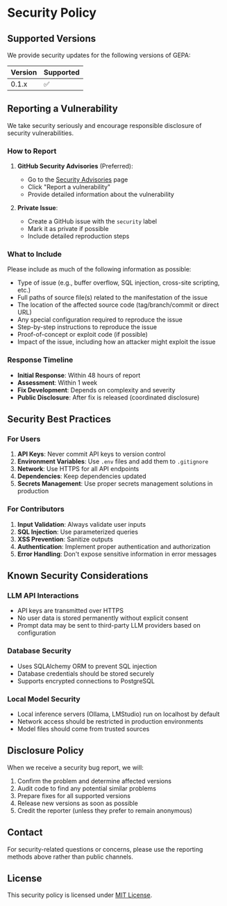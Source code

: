 # Security Policy

## Supported Versions

We provide security updates for the following versions of GEPA:

| Version | Supported          |
| ------- | ------------------ |
| 0.1.x   | :white_check_mark: |

## Reporting a Vulnerability

We take security seriously and encourage responsible disclosure of security vulnerabilities.

### How to Report

1. **GitHub Security Advisories** (Preferred): 
   - Go to the [Security Advisories](https://github.com/nicholasjpaterno/gepa/security/advisories) page
   - Click "Report a vulnerability"
   - Provide detailed information about the vulnerability

2. **Private Issue**: 
   - Create a GitHub issue with the `security` label
   - Mark it as private if possible
   - Include detailed reproduction steps

### What to Include

Please include as much of the following information as possible:

- Type of issue (e.g., buffer overflow, SQL injection, cross-site scripting, etc.)
- Full paths of source file(s) related to the manifestation of the issue
- The location of the affected source code (tag/branch/commit or direct URL)
- Any special configuration required to reproduce the issue
- Step-by-step instructions to reproduce the issue
- Proof-of-concept or exploit code (if possible)
- Impact of the issue, including how an attacker might exploit the issue

### Response Timeline

- **Initial Response**: Within 48 hours of report
- **Assessment**: Within 1 week
- **Fix Development**: Depends on complexity and severity
- **Public Disclosure**: After fix is released (coordinated disclosure)

## Security Best Practices

### For Users

1. **API Keys**: Never commit API keys to version control
2. **Environment Variables**: Use `.env` files and add them to `.gitignore`
3. **Network**: Use HTTPS for all API endpoints
4. **Dependencies**: Keep dependencies updated
5. **Secrets Management**: Use proper secrets management solutions in production

### For Contributors

1. **Input Validation**: Always validate user inputs
2. **SQL Injection**: Use parameterized queries
3. **XSS Prevention**: Sanitize outputs
4. **Authentication**: Implement proper authentication and authorization
5. **Error Handling**: Don't expose sensitive information in error messages

## Known Security Considerations

### LLM API Interactions
- API keys are transmitted over HTTPS
- No user data is stored permanently without explicit consent
- Prompt data may be sent to third-party LLM providers based on configuration

### Database Security
- Uses SQLAlchemy ORM to prevent SQL injection
- Database credentials should be stored securely
- Supports encrypted connections to PostgreSQL

### Local Model Security
- Local inference servers (Ollama, LMStudio) run on localhost by default
- Network access should be restricted in production environments
- Model files should come from trusted sources

## Disclosure Policy

When we receive a security bug report, we will:

1. Confirm the problem and determine affected versions
2. Audit code to find any potential similar problems
3. Prepare fixes for all supported versions
4. Release new versions as soon as possible
5. Credit the reporter (unless they prefer to remain anonymous)

## Contact

For security-related questions or concerns, please use the reporting methods above rather than public channels.

## License

This security policy is licensed under [MIT License](LICENSE).